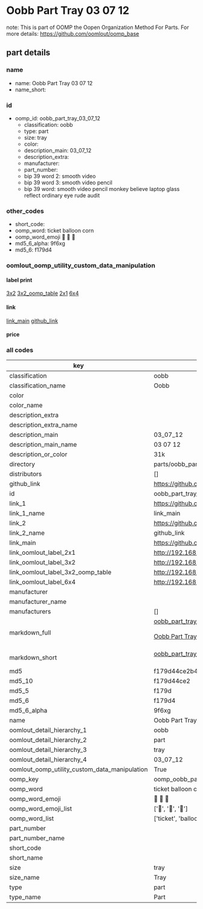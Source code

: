 # Oobb Part Tray 03 07 12  

note: This is part of OOMP the Oopen Organization Method For Parts. For more details: https://github.com/oomlout/oomp_base

##  part details





### name
* name: Oobb Part Tray 03 07 12
* name_short: 
### id
* oomp_id: oobb_part_tray_03_07_12
  * classification: oobb
  * type: part
  * size: tray
  * color: 
  * description_main: 03_07_12
  * description_extra: 
  * manufacturer: 
  * part_number: 
  * bip 39 word 2: smooth video
  * bip 39 word 3: smooth video pencil
  * bip 39 word: smooth video pencil monkey believe laptop glass reflect ordinary eye rude audit

### other_codes
* short_code: 
* oomp_word: ticket balloon corn
* oomp_word_emoji :ticket: :balloon: :corn:
* md5_6_alpha: 9f6xg
* md5_6: f179d4






### oomlout_oomp_utility_custom_data_manipulation
#### label print
[3x2](http://192.168.1.245:1112/?label=oomp%209f6xg)
[3x2_oomp_table](http://192.168.1.107:1112/?label=oomp%209f6xg)
[2x1](http://192.168.1.242:1112/?label=oomp%209f6xg)
[6x4](http://192.168.1.55:1112/?label=oomp%209f6xg)    

#### link

[link_main](https://github.com/oomlout/oomlout_oomp_current_version_messy/tree/main/parts/oobb_part_tray_03_07_12) [github_link](https://github.com/oomlout/oomlout_oomp_part_src/tree/main/parts/oobb_part_tray_03_07_12)                             

#### price







### all codes 
| key | value |  
| --- | --- |  
| classification | oobb |  
| classification_name | Oobb |  
| color |  |  
| color_name |  |  
| description_extra |  |  
| description_extra_name |  |  
| description_main | 03_07_12 |  
| description_main_name | 03 07 12 |  
| description_or_color | 31k |  
| directory | parts/oobb_part_tray_03_07_12 |  
| distributors | [] |  
| github_link | https://github.com/oomlout/oomlout_oomp_part_src/tree/main/parts/oobb_part_tray_03_07_12 |  
| id | oobb_part_tray_03_07_12 |  
| link_1 | https://github.com/oomlout/oomlout_oomp_current_version_messy/tree/main/parts/oobb_part_tray_03_07_12 |  
| link_1_name | link_main |  
| link_2 | https://github.com/oomlout/oomlout_oomp_part_src/tree/main/parts/oobb_part_tray_03_07_12 |  
| link_2_name | github_link |  
| link_main | https://github.com/oomlout/oomlout_oomp_current_version_messy/tree/main/parts/oobb_part_tray_03_07_12 |  
| link_oomlout_label_2x1 | http://192.168.1.242:1112/?label=oomp%209f6xg |  
| link_oomlout_label_3x2 | http://192.168.1.245:1112/?label=oomp%209f6xg |  
| link_oomlout_label_3x2_oomp_table | http://192.168.1.107:1112/?label=oomp%209f6xg |  
| link_oomlout_label_6x4 | http://192.168.1.55:1112/?label=oomp%209f6xg |  
| manufacturer |  |  
| manufacturer_name |  |  
| manufacturers | [] |  
| markdown_full | [oobb_part_tray_03_07_12](https://github.com/oomlout/oomlout_oomp_current_version_messy/tree/main/parts/oobb_part_tray_03_07_12)<br>[](https://github.com/oomlout/oomlout_oomp_current_version_messy/tree/main/parts/oobb_part_tray_03_07_12)<br>[Oobb Part Tray 03 07 12](https://github.com/oomlout/oomlout_oomp_current_version_messy/tree/main/parts/oobb_part_tray_03_07_12)<br><br> |  
| markdown_short | [oobb_part_tray_03_07_12](https://github.com/oomlout/oomlout_oomp_current_version_messy/tree/main/parts/oobb_part_tray_03_07_12)<br><br> |  
| md5 | f179d44ce2b42c5df40a58f3457cf667 |  
| md5_10 | f179d44ce2 |  
| md5_5 | f179d |  
| md5_6 | f179d4 |  
| md5_6_alpha | 9f6xg |  
| name | Oobb Part Tray 03 07 12 |  
| oomlout_detail_hierarchy_1 | oobb |  
| oomlout_detail_hierarchy_2 | part |  
| oomlout_detail_hierarchy_3 | tray |  
| oomlout_detail_hierarchy_4 | 03_07_12 |  
| oomlout_oomp_utility_custom_data_manipulation | True |  
| oomp_key | oomp_oobb_part_tray_03_07_12 |  
| oomp_word | ticket balloon corn |  
| oomp_word_emoji | :ticket: :balloon: :corn: |  
| oomp_word_emoji_list | [':ticket:', ':balloon:', ':corn:'] |  
| oomp_word_list | ['ticket', 'balloon', 'corn'] |  
| part_number |  |  
| part_number_name |  |  
| short_code |  |  
| short_name |  |  
| size | tray |  
| size_name | Tray |  
| type | part |  
| type_name | Part |  
